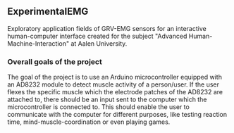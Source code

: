 ## ExperimentalEMG
Exploratory application fields of GRV-EMG sensors for an interactive human-computer interface created for the subject "Advanced Human-Machine-Interaction" at Aalen University.

### Overall goals of the project
The goal of the project is to use an Arduino microcontroller equipped with an AD8232 module to detect muscle activity of a person/user.
If the user flexes the specific muscle which the electrode patches of the AD8232 are attached to, there should be an input sent to the computer
which the microcontroller is connected to.
This should enable the user to communicate with the computer for different purposes, like testing reaction time, mind-muscle-coordination or even playing games.
